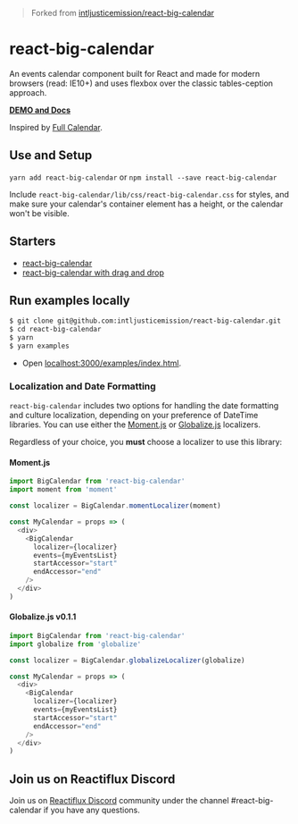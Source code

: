 > Forked from [intljusticemission/react-big-calendar](https://github.com/intljusticemission/react-big-calendar)

# react-big-calendar

An events calendar component built for React and made for modern browsers (read: IE10+) and uses flexbox over the classic tables-ception approach.

[**DEMO and Docs**](http://intljusticemission.github.io/react-big-calendar/examples/index.html)

Inspired by [Full Calendar](http://fullcalendar.io/).

## Use and Setup

`yarn add react-big-calendar` or `npm install --save react-big-calendar`

Include `react-big-calendar/lib/css/react-big-calendar.css` for styles, and make sure your calendar's container
element has a height, or the calendar won't be visible.

## Starters

- [react-big-calendar](https://github.com/arecvlohe/rbc-starter)
- [react-big-calendar with drag and drop](https://github.com/arecvlohe/rbc-with-dnd-starter)

## Run examples locally

```sh
$ git clone git@github.com:intljusticemission/react-big-calendar.git
$ cd react-big-calendar
$ yarn
$ yarn examples
```

- Open [localhost:3000/examples/index.html](http://localhost:3000/examples/index.html).

### Localization and Date Formatting

`react-big-calendar` includes two options for handling the date formatting and culture localization, depending
on your preference of DateTime libraries. You can use either the [Moment.js](http://momentjs.com/) or [Globalize.js](https://github.com/jquery/globalize) localizers.

Regardless of your choice, you **must** choose a localizer to use this library:

#### Moment.js

```js
import BigCalendar from 'react-big-calendar'
import moment from 'moment'

const localizer = BigCalendar.momentLocalizer(moment)

const MyCalendar = props => (
  <div>
    <BigCalendar
      localizer={localizer}
      events={myEventsList}
      startAccessor="start"
      endAccessor="end"
    />
  </div>
)
```

#### Globalize.js v0.1.1

```js
import BigCalendar from 'react-big-calendar'
import globalize from 'globalize'

const localizer = BigCalendar.globalizeLocalizer(globalize)

const MyCalendar = props => (
  <div>
    <BigCalendar
      localizer={localizer}
      events={myEventsList}
      startAccessor="start"
      endAccessor="end"
    />
  </div>
)
```

## Join us on Reactiflux Discord

Join us on [Reactiflux Discord](https://discord.gg/uJsgpkC) community under the channel #react-big-calendar if you have any questions.
